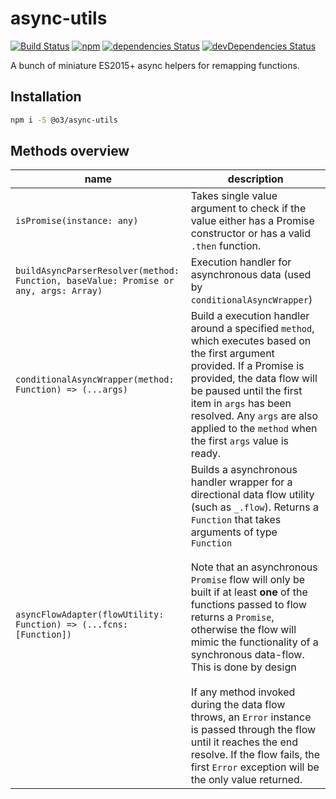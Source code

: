 # async-utils

[![Build Status](https://travis-ci.org/flynnham/async-utils.svg?branch=master)](https://travis-ci.org/flynnham/async-utils)
[![npm](https://img.shields.io/npm/v/@o3/async-utils.svg)](https://www.npmjs.com/package/@o3/async-utils)
[![dependencies Status](https://david-dm.org/flynnham/async-utils/status.svg)](https://david-dm.org/flynnham/async-utils)
[![devDependencies Status](https://david-dm.org/flynnham/async-utils/dev-status.svg)](https://david-dm.org/flynnham/async-utils?type=dev)

A bunch of miniature ES2015+ async helpers for remapping functions.

## Installation
```bash
npm i -S @o3/async-utils
```

## Methods overview

| name | description |
|---|---|
| `isPromise(instance: any)` | Takes single value argument to check if the value either has a Promise constructor or has a valid `.then` function. |
| `buildAsyncParserResolver(method: Function, baseValue: Promise or any, args: Array)` | Execution handler for asynchronous data (used by `conditionalAsyncWrapper`) |
| `conditionalAsyncWrapper(method: Function) => (...args)` | Build a execution handler around a specified `method`, which executes based on the first argument provided. If a Promise is provided, the data flow will be paused until the first item in `args` has been resolved. Any `args` are also applied to the `method` when the first `args` value is ready. |
| `asyncFlowAdapter(flowUtility: Function) => (...fcns: [Function])` | Builds a asynchronous handler wrapper for a directional data flow utility (such as `_.flow`). Returns a `Function` that takes arguments of type `Function` <br><br> Note that an asynchronous `Promise` flow will only be built if at least **one** of the functions passed to flow returns a `Promise`, otherwise the flow will mimic the functionality of a synchronous data-flow. This is done by design <br><br> If any method invoked during the data flow throws, an `Error` instance is passed through the flow until it reaches the end resolve. If the flow fails, the first `Error` exception will be the only value returned. |
